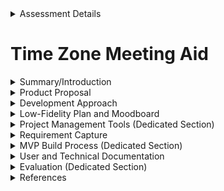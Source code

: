 <details>
  <summary>Assessment Details</summary>

|                    | Description                                 |
| ------------------ | ------------------------------------------- |
| Course Title:      | Software Engineering                        |
| Course Code:       | NCHNAP688                                   |
| Assessment Title:  | Summative Assessment One                    |
| Assessment Number: | AE1                                         |
| Restrictions:      | 2,000 words +/- 10%,  excluding data tables |
| Description:       | Report (workplace case study)               |
| Hand-in Deadline:  | 17th January 2025, 23:59                    |

</details>

# Time Zone Meeting Aid


<details>
  <summary>Summary/Introduction</summary>
  <hr>

  
  ## Summary/Introduction
  
</details>
  
<details>
  <summary>Product Proposal</summary>
  <hr>
  My employer is part of Associated British Foods plc, which is multi-national business with operations in 56 countries around the world (ABF, 2024). With colleagues in mutliple timezones, planning meetings with consideration and convenience can be challenging. My product proposal is for an easy to use application where users can set a location, date, and time, then select a second location, and the application will give the equivalent date and time for the secondary location.   
  <hr>
</details>

<details>
  <summary>Development Approach</summary>
  <hr>

  ## Development Approach
  
The development approach of this project will be itterative and agile, with an expectation of three sprints. A significant component of this product is the user interface (UI), an itterative agile approach allows for the testing of useable software and UI at earlier stages in the software development lifecycle, and results from this can lead to changes in development (Ferreira, Noble and Biddle, 2007). 
  <hr>
</details>


<details>
  <summary>Low-Fidelity Plan and Moodboard</summary>
  <hr>

## Low-Fidelity Plan
A low-fidelity flow for the application was prototyped using Figma and is available at [Figma.com](https://www.figma.com/proto/kTpbqRqdkA15Keu1uF1nJs/Summative-1?node-id=1-2&t=BiJiPwSoCtLmuO3u-1/).

  <br>

A welcome screen will provide the user with some basic information about the application, and will feature some appropriate imagry and branding.
The user can start using the functionality of the application, or quit. As this is a web-based applicaiton, quitting will take them to the ABF homepage.

  
  ![Image of Low-fidelity Figma mock up of the application.](/images/figma_low_fi_01.jpg)

<br>

## Moodboard

To aid decision making regarding colour schemes and design choices, I created a moodboard. This was made up from screen snippets of solid colours snapped from abf.co.uk, I then identified the HEX and RGB values of these colours for easy reference when it comes to formatting the visuals of the applicaiton. A list of CSS web safe fonts was obtained from w3schools.com (2024), these were added to the moodboard and Verdana was chosen for the application font as it is stylistically complementary to the font used for the Associated British Foods plc name. An AI generated image of the globe was created using Microsoft Designer (n.d.) as it is free to use and avoids any licensing issues.            

  ![Image of moodboard showing colour and font design elements.](/images/mood_board.png)





  <hr>  
</details>

<details>
  <summary>Project Management Tools (Dedicated Section)</summary>

## Project Management Tools

  The project management tool used is GitHub Projects. The Iterative Project Planning template was selected so that the iterations and sprints can be clearly shown and managed. There are three planned iterations:

  1) <b>Iteration 01</b><br>
     09 December 2024 - 15 December 2024<br>
     <b>Goal:</b> Produce a basic framework for the app, showing very basic functionality. 
      
  2) <b>Iteration 02</b><br>
     16 December 2024 - 20 December 2024<br>
     <b>Goal:</b> Aquire user feedback, add visualisation, testing.
  
  3) <b>Iteration 03</b><br>
     21 December 2024 - 04 January 2025<br>
     <b>Goal:</b> Aquire user feedback, testing.      

  <br>

  The iterations as configured and shown in GitHub projects. 
  ![Image of GitHub projects iteration planning.](/images/github_projects_iterations.jpg)


  Setting out the basic tasks for the first iteration. 
  ![Image showing kanban style cards for To Do, In Progress, and Done.](/images/kanban_style_cards_iteration01.jpg)

</details>

<details>
  <summary>Requirement Capture</summary>
  
| ID | Details                                                                  |
| -- | ------------------------------------------------------------------------ |
| 01 | User selects their country via clicking on a map                         |
| 02 | Current date and time is shown for chosen timezone                       |
| 03 | User inputs a desired meeting date and time                              |
| 04 | User clicks on destination country                                       |
| 05 | Output shows what date and time that will be in the destination country  |
| 06 | User can print a reminder card                                           |

</details>

<details>
  <summary>MVP Build Process (Dedicated Section)</summary>
  <hr>


  
  ## Sprint 1
  By the end of the first sprint the Welcome page is built, featuring basic formatting and container areas for the Welcome message and links. Links to the Application page and the abf.co.uk site were present but without image buttons. The Application Page features three basic container areas for the Date/Time Entry, the map, and actions/links. The map is displaying and is interactive, although the code is basic, meaning it is not customised for this partiuclar application. No functionality exists on the map other than being able zoom in and out, and move around the map.      

<div style="display: flex; justify-content: space-around; align-items: center;">
  <img src="/development_progress_images/sprint_1_welcome_end.jpg" alt="Image showing the welcome Page progress by the end of the first sprint." width="500" style="margin-right: 10px;"/>
  <img src="/development_progress_images/sprint_1_app_end.jpg" alt="Image showing the App Page progress by the end of the first sprint" width="500"/>
</div>


  ## Sprint 2
  Limited developer resources and an overly optimitic schedule meant that the progress in sprint 2 was much less than expected. With the resources that were available, work was focussed on the Application page, and as such there were no developments regarding the Welcome Page. 
<br>  
  Work was started on being able to select the source location's date and time, and select the source location on the map, with a temporary pin image being created to show the souce. Page formatting developed beyond the original design as it became clear that three sections are needed for the selections, i.e. Source, Destination and Results. Also required was a button to log the source co-ordinates so that logically the program knows which mouse click is the one the user intends to log the source. In light of this it also became clear that a button was needed to be able to clear the source coordinates so the user could change their mind/correct a mistake. Elements which show the exact longitude and lattitude were included to provide clear evidence that coordinates had been logged. 
<br><br>
During development and use testing it became apparent that a way of communicating and feeding back to the user was needed. As such a dedicated 'MESSAGE' section was added. This message section dynamically provides both instructions, and feedback depending on what the user is currently doing.
<br><br>
Temporary button images were created and used for the three main actions at the bottom of the application. 

<div style="display: flex; justify-content: space-around; align-items: center;">
  <img src="/development_progress_images/sprint_2_welcome_end.jpg" alt="Image showing the welcome Page progress by the end of the second sprint." width="500" style="margin-right: 10px;"/>
  <img src="/development_progress_images/sprint_2_app_end.jpg" alt="Image showing the App Page progress by the end of the second sprint" width="500"/>
</div>
  
  ## Sprint 3
  In common with Sprint 2, Sprint 3 has suffered with lack of developer availabiity. As such the deadline of 4th January 2025 for MVP delivery has been missed. However, the project is still within the hard deadline of 17th January 2025. Although behind schedule, progress was made on the application page.
    
<div style="display: flex; justify-content: space-around; align-items: center;">
  <img src="/development_progress_images/sprint_3_welcome_mid.jpg" alt="Image showing the welcome Page progress during the third sprint." width="500" style="margin-right: 10px;"/>
  <img src="/development_progress_images/sprint_3_app_mid.jpg" alt="Image showing the App Page progress during the third sprint" width="500"/>
</div>

Real column headings have been added to replace the placeholders. The means to select a second location have been implmented. The 'Results' section is displaying the First Location information, but the code has not yet been written to calculate and return the date and time for the Second Location. Changes were also made to frame sizes in an attempt to ensure that all elements are visible to the user on a 1920 x 1080 resoution display without the need for vertical scrolling. Naturally this will vary from user to user, depending on their personal display and browser setup. 
<br>
  It has been decided to extend the timeframe of this sprint. This due to feedback not yet being sought from a third-party user. Additionally it is clear that a 4th and possibly 5th sprint will be needed in order to deliver the MVP. <br>
<div style="display: flex; justify-content: space-around; align-items: center;">
  <img src="/development_progress_images/sprint_3_progress_overview.jpg" alt="Image showing duration change to Iteration 3, and addition of Iteration 4" width="800" style="margin-right: 10px;"/>
</div>

<br>
The third sprint concluded by progressing the development of the index.html page and obtaining third-party user feedback. 
<br>

<div style="display: flex; justify-content: space-around; align-items: center;">
  <img src="/development_progress_images/sprint_3_welcome_end.jpg" alt="Image showing the welcome Page state at the end of the third sprint." width="500" style="margin-right: 10px;"/>
  <img src="/development_progress_images/sprint_3_app_end.jpg" alt="Image showing the App Page progress at the end of the third sprint" width="500"/>
</div>
<br>
Whilst progressing the index.html 'Welcome' page and reviewing branding style against the main ABF website, it became clear that the ABF site does not use images for the navigation buttons, instead favouring buttons styled using css. As such the welcome page design was altered to be more on brand.<br> 
<br>
<b>User testing yielded the following feedback points:</b><br><br>

<ol>
  <li>Confusion about <b>how to navigate the map</b>, user did not know about scroll wheel zoom function on hold to pan.</li><br>
  <li>The <b>pin heads</b> are too large. (Note: These are temporary pins anyway)</li><br>
  <li>There is <b>no link between the colour of the pin</b>b> and the source/destination location.</li><br>
  <li>Query over why the 'Log Coordinates' <b>button is below the coordinates</b> and what the point of seeing the coordinates is if one can't type them in.</li><br>
  <li>The <b>three buttons</b> at the bottom need new labels.</li><br>
  <li>The <b>'MESSAGE' section</b> needs to be more visible.</li><br>
</ol>

  ## Sprint 4
  This will be the last sprint and needs to address the feedback issues raised by the user, aswell as finalising the application page and documenting code testing. 
<div style="display: flex; justify-content: space-around; align-items: center;">
  <img src="/development_progress_images/sprint_4_list.jpg" alt="Image showing sprint 4 to do items" width="800" style="margin-right: 10px;"/>
</div> 
  <hr>  
</details>



<details>
  <summary>User and Technical Documentation</summary>
</details>

<details>
  <summary>Evaluation (Dedicated Section)</summary>
  Difficulties:
  - Had not used this style of project management before
  - At the start of the project I was not sure if I had the capability to be able to build it, possibly too ambitous. 
  - Difficult to assign tickets and work with multiple branches when only one person is doing all of the work. 
</details>

<details>
  <summary>References</summary>
  <hr>
ABF (2024) <i>Where we operate</i> [online].<br>  
          &nbsp;&nbsp;&nbsp;&nbsp;Available at: https://www.abf.co.uk/about-us/where-we-operate  <br>
          &nbsp;&nbsp;&nbsp;&nbsp;(Accessed: 09 December 2024). <br><br>

Ferreira, J., Noble, J. and Biddle, R. (2007) 'Agile development iterations and UI design', <br> 
          &nbsp;&nbsp;&nbsp;&nbsp;<i>Proceedings of the Agile 2007 Agile Development Conference.</i> 13-17 August 2007, Washington, DC.  
          &nbsp;&nbsp;&nbsp;&nbsp;Available at: https://ieeexplore-ieee-org.ezproxy.neu.edu/document/4293575  <br>
          &nbsp;&nbsp;&nbsp;&nbsp;(Accessed: 09 December 2024). <br>

Microsoft Designer (n.d.) <iCreate images</i> [online]. <br> 
          &nbsp;&nbsp;&nbsp;&nbsp;Available at: https://designer.microsoft.com/image-creator?scenario=texttoimage  <br>
          &nbsp;&nbsp;&nbsp;&nbsp;(Accessed: 14 December 2024). <br>

w3schools.com (2024) <i>CSS web safe fonts</i> [online]. <br> 
          &nbsp;&nbsp;&nbsp;&nbsp;Available at: https://www.w3schools.com/cssref/css_websafe_fonts.php  <br>
          &nbsp;&nbsp;&nbsp;&nbsp;(Accessed: 14 December 2024). <br><br>
  
</details>
